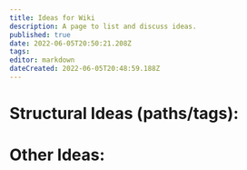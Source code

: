 ```yaml
---
title: Ideas for Wiki
description: A page to list and discuss ideas.
published: true
date: 2022-06-05T20:50:21.208Z
tags: 
editor: markdown
dateCreated: 2022-06-05T20:48:59.188Z
---
```


# Structural Ideas (paths/tags):

# Other Ideas:

